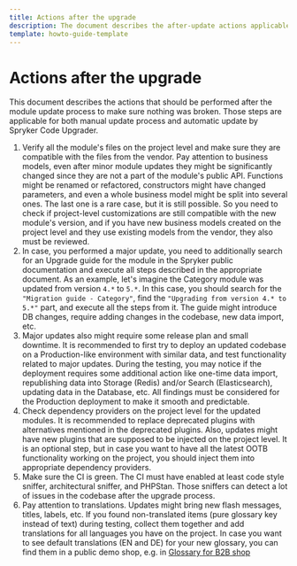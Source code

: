```yaml
---
title: Actions after the upgrade
description: The document describes the after-update actions applicable for both the manual and the automatic update process using the Spryker Code Upgrader
template: howto-guide-template
---
```


# Actions after the upgrade

This document describes the actions that should be performed after the module update process to make sure nothing was broken.
Those steps are applicable for both manual update process and automatic update by Spryker Code Upgrader.

1. Verify all the module's files on the project level and make sure they are compatible with the files from the vendor.
    Pay attention to business models, even after minor module updates they might be significantly changed since they are not a part of the module's public API.
    Functions might be renamed or refactored, constructors might have changed parameters, and even a whole business model might be split into several ones.
    The last one is a rare case, but it is still possible. So you need to check if project-level customizations are still compatible with the new module's version,
    and if you have new business models created on the project level and they use existing models from the vendor, they also must be reviewed.
2. In case, you performed a major update, you need to additionally search for an Upgrade guide for the module in the Spryker public documentation and execute all steps described in the appropriate document.
    As an example, let's imagine the Category module was updated from version `4.*` to `5.*`. In this case, you should search for the `"Migration guide - Category"`,
    find the `"Upgrading from version 4.* to 5.*"` part, and execute all the steps from it. The guide might introduce DB changes,
    require adding changes in the codebase, new data import, etc.
3. Major updates also might require some release plan and small downtime. It is recommended to first try to deploy an updated codebase
    on a Production-like environment with similar data, and test functionality related to major updates.
    During the testing, you may notice if the deployment requires some additional action like one-time data import,
    republishing data into Storage (Redis) and/or Search (Elasticsearch), updating data in the Database, etc.
    All findings must be considered for the Production deployment to make it smooth and predictable.
4. Check dependency providers on the project level for the updated modules.
    It is recommended to replace deprecated plugins with alternatives mentioned in the deprecated plugins.
    Also, updates might have new plugins that are supposed to be injected on the project level.
    It is an optional step, but in case you want to have all the latest OOTB functionality working on the project, you should inject them into appropriate dependency providers.
5. Make sure the CI is green. The CI must have enabled at least code style sniffer, architectural sniffer, and PHPStan.
    Those sniffers can detect a lot of issues in the codebase after the upgrade process.
6. Pay attention to translations. Updates might bring new flash messages, titles, labels, etc.
    If you found non-translated items (pure glossary key instead of text) during testing, collect them together and add translations
    for all languages you have on the project. In case you want to see default translations (EN and DE) for your new glossary,
    you can find them in a public demo shop, e.g. in [Glossary for B2B shop](https://github.com/spryker-shop/b2b-demo-shop/blob/master/data/import/common/common/glossary.csv)
